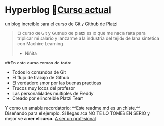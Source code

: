 # Hyperblog 💚[Curso actual](https://platzi.com/clases/1557-git-github/19977-readmemd-es-una-excelente-practica/ "Curso actual")
un blog increible para el curso de Git y Github de Platzi
> El curso de Git y Guthub de platzi es lo que me hacia falta para triplicar mi salario y lanzarme a la industria del tejido de lana sintetica con Machine Learning
> - Niñita

##En este curso vemos de todo:
* Todos lo comandos de Git
* El flujo de trabajo de Github
* El verdadero amor por las buenas practicas 
* Trucos muy locos del profesor 
* Las personalidades multiples de Freddy
* Creado por el increible Platzi Team

Y como un amable recordatorio: ^^Este readme.md es un chiste.^^ Diseñando para el ejemplo. Si llegas aca NO TE LO TOMES EN SERIO y mejor ve **a ver el curso.**
[A ser un profesional](https://platzi.com/home "A ser un profesional")